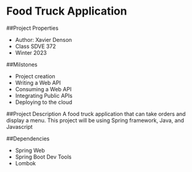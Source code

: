 # Food Truck Application

##Project Properties
* Author: Xavier Denson
* Class SDVE 372
* Winter 2023

##Milstones
* Project creation
* Writing a Web API
* Consuming a Web API
* Integrating Public APIs
* Deploying to the cloud

##Project Description
A food truck application that can take orders and display a menu.
This project will be using Spring framework, Java, and Javascript

##Dependencies
* Spring Web
* Spring Boot Dev Tools
* Lombok
